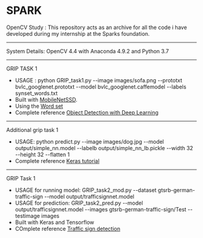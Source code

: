 # SPARK
OpenCV Study : This repository acts as an archive for all the code i have developed during my internship at the Sparks foundation. 
*****
System Details: OpenCV 4.4 with Anaconda 4.9.2 and Python 3.7
*****
GRIP TASK 1
* USAGE : python GRIP_task1.py --image images/sofa.png --prototxt bvlc_googlenet.prototxt --model bvlc_googlenet.caffemodel --labels synset_words.txt
* Built with [MobileNetSSD](https://github.com/PINTO0309/MobileNet-SSD-RealSense/tree/master/caffemodel/MobileNetSSD).
* Using the [Word set](https://github.com/HoldenCaulfieldRye/caffe/blob/master/data/ilsvrc12/synset_words.txt) 
* Complete reference [Object Detection with Deep Learning](https://www.pyimagesearch.com/2017/09/11/object-detection-with-deep-learning-and-opencv/)
*****
Additional grip task 1
* USAGE: python predict.py --image images/dog.jpg --model output/simple_nn.model --labelb output/simple_nn_lb.pickle --width 32 --height 32 --flatten 1
* Complete reference [Keras tutorial](https://www.pyimagesearch.com/2018/09/10/keras-tutorial-how-to-get-started-with-keras-deep-learning-and-python/)
*****
GRIP Task 1
* USAGE for running model: GRIP_task2_mod.py --dataset gtsrb-german-traffic-sign --model output/trafficsignnet.model
* USAGE for prediction: GRIP_task2_pred.py --model output/trafficsignnet.model --images gtsrb-german-traffic-sign/Test --testimage images
* Built with Keras and Tensorflow
* COmplete reference [Traffic sign detection](https://www.pyimagesearch.com/2019/11/04/traffic-sign-classification-with-keras-and-deep-learning/)

